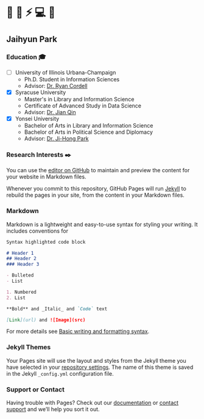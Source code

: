# 📖 📰 ⚡ 💻 📂

## **Jaihyun Park**

### Education 🎓

- [ ] University of Illinois Urbana-Champaign
  - Ph.D. Student in Information Sciences
  - Advisor: [Dr. Ryan Cordell](https://ischool.illinois.edu/people/ryan-cordell)  
- [X] Syracuse University
  - Master's in Library and Information Science
  - Certificate of Advanced Study in Data Science  
  - Advisor: [Dr. Jian Qin](https://ischool.syr.edu/jian-qin/)
- [X] Yonsei University 
  - Bachelor of Arts in Library and Information Science
  - Bachelor of Arts in Political Science and Diplomacy
  - Advisor: [Dr. Ji-Hong Park](https://devcms.yonsei.ac.kr/faculty/name_search.do?mode=view&userId=FHFpbXKRXex%2BGHLRSDmrWg%3D%3D&sosokcd=0000131)

### Research Interests ✒️

You can use the [editor on GitHub](https://github.com/91jpark19/cv/edit/gh-pages/index.md) to maintain and preview the content for your website in Markdown files.

Whenever you commit to this repository, GitHub Pages will run [Jekyll](https://jekyllrb.com/) to rebuild the pages in your site, from the content in your Markdown files.

### Markdown

Markdown is a lightweight and easy-to-use syntax for styling your writing. It includes conventions for

```markdown
Syntax highlighted code block

# Header 1
## Header 2
### Header 3

- Bulleted
- List

1. Numbered
2. List

**Bold** and _Italic_ and `Code` text

[Link](url) and ![Image](src)
```

For more details see [Basic writing and formatting syntax](https://docs.github.com/en/github/writing-on-github/getting-started-with-writing-and-formatting-on-github/basic-writing-and-formatting-syntax).

### Jekyll Themes

Your Pages site will use the layout and styles from the Jekyll theme you have selected in your [repository settings](https://github.com/91jpark19/cv/settings/pages). The name of this theme is saved in the Jekyll `_config.yml` configuration file.

### Support or Contact

Having trouble with Pages? Check out our [documentation](https://docs.github.com/categories/github-pages-basics/) or [contact support](https://support.github.com/contact) and we’ll help you sort it out.
